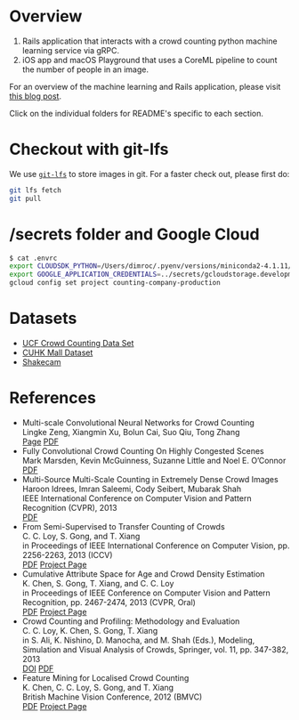 # Overview

1. Rails application that interacts with a crowd counting python machine learning service via gRPC.
2. iOS app and macOS Playground that uses a CoreML pipeline to count the number of people in an image.

For an overview of the machine learning and Rails application, please visit [this blog post](http://blog.dimroc.com/2017/11/19/counting-crowds-and-lines/).

Click on the individual folders for README's specific to each section.

# Checkout with git-lfs

We use [`git-lfs`](https://git-lfs.github.com/) to store images in git.
For a faster check out, please first do:

```bash
git lfs fetch
git pull
```

# /secrets folder and Google Cloud

```bash
$ cat .envrc
export CLOUDSDK_PYTHON=/Users/dimroc/.pyenv/versions/miniconda2-4.1.11/bin/python2
export GOOGLE_APPLICATION_CREDENTIALS=../secrets/gcloudstorage.development.json
gcloud config set project counting-company-production
```

# Datasets

- [UCF Crowd Counting Data Set](http://crcv.ucf.edu/data/crowd_counting.php)
- [CUHK Mall Dataset](http://personal.ie.cuhk.edu.hk/~ccloy/downloads_mall_dataset.html)
- [Shakecam](https://www.shakeshack.com/location/madison-square-park/)

# References

- Multi-scale Convolutional Neural Networks for Crowd Counting  
  Lingke Zeng, Xiangmin Xu, Bolun Cai, Suo Qiu, Tong Zhang  
  [Page](https://arxiv.org/abs/1702.02359) [PDF](https://arxiv.org/pdf/1702.02359.pdf)
- Fully Convolutional Crowd Counting On Highly Congested Scenes  
  Mark Marsden, Kevin McGuinness, Suzanne Little and Noel E. O’Connor  
  [PDF](https://arxiv.org/pdf/1612.00220.pdf)
- Multi-Source Multi-Scale Counting in Extremely Dense Crowd Images  
  Haroon Idrees, Imran Saleemi, Cody Seibert, Mubarak Shah  
  IEEE International Conference on Computer Vision and Pattern Recognition (CVPR), 2013  
  [PDF](http://crcv.ucf.edu/papers/cvpr2013/Counting_V3o.pdf)
- From Semi-Supervised to Transfer Counting of Crowds  
  C. C. Loy, S. Gong, and T. Xiang  
  in Proceedings of IEEE International Conference on Computer Vision, pp. 2256-2263, 2013 (ICCV)  
  [PDF](http://personal.ie.cuhk.edu.hk/~ccloy/files/iccv_2013_crowd.pdf) [Project Page](http://personal.ie.cuhk.edu.hk/~ccloy/project_semi_counting/index.html)
- Cumulative Attribute Space for Age and Crowd Density Estimation  
  K. Chen, S. Gong, T. Xiang, and C. C. Loy  
  in Proceedings of IEEE Conference on Computer Vision and Pattern Recognition, pp. 2467-2474, 2013 (CVPR, Oral)  
  [PDF](http://personal.ie.cuhk.edu.hk/~ccloy/files/cvpr_2013.pdf) [Project Page](http://personal.ie.cuhk.edu.hk/~ccloy/project_cumulative_attribute/index.html)
- Crowd Counting and Profiling: Methodology and Evaluation  
  C. C. Loy, K. Chen, S. Gong, T. Xiang  
  in S. Ali, K. Nishino, D. Manocha, and M. Shah (Eds.), Modeling, Simulation and Visual Analysis of Crowds, Springer, vol. 11, pp. 347-382, 2013  
  [DOI](http://link.springer.com/chapter/10.1007/978-1-4614-8483-7_14) [PDF](http://personal.ie.cuhk.edu.hk/~ccloy/files/crowd_2013.pdf)
- Feature Mining for Localised Crowd Counting  
  K. Chen, C. C. Loy, S. Gong, and T. Xiang  
  British Machine Vision Conference, 2012 (BMVC)  
  [PDF](http://personal.ie.cuhk.edu.hk/~ccloy/files/bmvc_2012b.pdf) [Project Page](http://personal.ie.cuhk.edu.hk/~ccloy/project_feat_mine_count/index.html)
